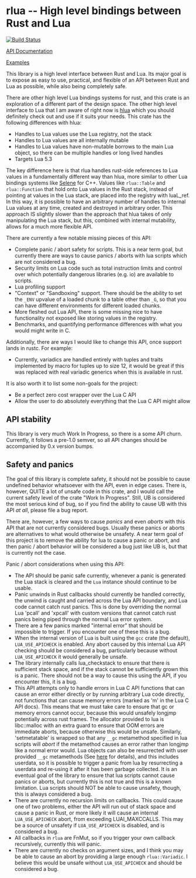 # rlua -- High level bindings between Rust and Lua

[![Build Status](https://travis-ci.org/chucklefish/rlua.svg?branch=master)](https://travis-ci.org/chucklefish/rlua)

[API Documentation](https://docs.rs/rlua)

[Examples](examples/examples.rs)

This library is a high level interface between Rust and Lua.  Its major goal is
to expose as easy to use, practical, and flexible of an API between Rust and Lua
as possible, while also being completely safe.

There are other high level Lua bindings systems for rust, and this crate is an
exploration of a different part of the design space.  The other high level
interface to Lua that I am aware of right now is
[hlua](https://github.com/tomaka/hlua/) which you should definitely check out
and use if it suits your needs.  This crate has the following differences with
hlua:

  * Handles to Lua values use the Lua registry, not the stack
  * Handles to Lua values are all internally mutable
  * Handles to Lua values have non-mutable borrows to the main Lua object, so
    there can be multiple handles or long lived handles
  * Targets Lua 5.3

The key difference here is that rlua handles rust-side references to Lua values
in a fundamentally different way than hlua, more similar to other Lua bindings
systems like [Selene](https://github.com/jeremyong/Selene) for C++.  Values like
`rlua::Table` and `rlua::Function` that hold onto Lua values in the Rust stack,
instead of pointing at values in the Lua stack, are placed into the registry
with luaL_ref.  In this way, it is possible to have an arbitrary number of
handles to internal Lua values at any time, created and destroyed in arbitrary
order.  This approach IS slightly slower than the approach that hlua takes of
only manipulating the Lua stack, but this, combined with internal mutability,
allows for a much more flexible API.

There are currently a few notable missing pieces of this API:

  * Complete panic / abort safety for scripts.  This is a near term goal, but
    currently there are ways to cause panics / aborts with lua scripts which are
    not considered a bug.
  * Security limits on Lua code such as total instruction limits and control
    over which potentially dangerous libraries (e.g. io) are available to
    scripts.
  * Lua profiling support
  * "Context" or "Sandboxing" support.  There should be the ability to set the
    `_ENV` upvalue of a loaded chunk to a table other than `_G`, so that you can
    have different environments for different loaded chunks.
  * More fleshed out Lua API, there is some missing nice to have functionality
    not exposed like storing values in the registry.
  * Benchmarks, and quantifying performance differences with what you would
    might write in C.

Additionally, there are ways I would like to change this API, once support lands
in rustc.  For example:

  * Currently, variadics are handled entirely with tuples and traits implemented
    by macro for tuples up to size 12, it would be great if this was replaced
    with real variadic generics when this is available in rust.

It is also worth it to list some non-goals for the project:

  * Be a perfect zero cost wrapper over the Lua C API
  * Allow the user to do absolutely everything that the Lua C API might allow

## API stability

This library is very much Work In Progress, so there is a some API churn.
Currently, it follows a pre-1.0 semver, so all API changes should be accompanied
by 0.x version bumps.

## Safety and panics

The goal of this library is complete safety, it should not be possible to cause
undefined behavior whatsoever with the API, even in edge cases.  There is,
however, QUITE a lot of unsafe code in this crate, and I would call the current
safety level of the crate "Work In Progress".  Still, UB is considered the most
serious kind of bug, so if you find the ability to cause UB with this API *at
all*, please file a bug report.

There are, however, a few ways to cause *panics* and even *aborts* with this API
that are not currently considered bugs.  Usually these panics or aborts are
alternatives to what would otherwise be unsafety.  A near term goal of this
project is to remove the ability for lua to cause a panic or abort, and then
panic / abort behavior will be considered a bug just like UB is, but that is
currently not the case.

Panic / abort considerations when using this API:

  * The API should be panic safe currently, whenever a panic is generated the
    Lua stack is cleared and the `Lua` instance should continue to be usable.
  * Panic unwinds in Rust callbacks should currently be handled correctly, the
    unwind is caught and carried across the Lua API boundary, and Lua code
    cannot catch rust panics.  This is done by overriding the normal Lua 'pcall'
    and 'xpcall' with custom versions that cannot catch rust panics being piped
    through the normal Lua error system.
  * There are a few panics marked "internal error" that should be impossible to
    trigger.  If you encounter one of these this is a bug.
  * When the internal version of Lua is built using the `gcc` crate (the
    default), `LUA_USE_APICHECK` is enabled.  Any abort caused by this internal
    Lua API checking should be considered a bug, particularly because without
    `LUA_USE_APICHECK` it would generally be unsafe.
  * The library internally calls lua_checkstack to ensure that there is
    sufficient stack space, and if the stack cannot be sufficiently grown this
    is a panic.  There should not be a way to cause this using the API, if you
    encounter this, it is a bug.
  * This API attempts only to handle errors in Lua C API functions that can
    cause an error either directly or by running arbitrary Lua code directly,
    not functions that can cause memory errors (marked as 'm' in the Lua C API
    docs).  This means that we must take care to ensure that gc or memory errors
    cannot occur, because this would unsafely longjmp potentially across rust
    frames.  The allocator provided to lua is libc::malloc with an extra guard
    to ensure that OOM errors are immediate aborts, because otherwise this would
    be unsafe.  Similarly, 'setmetatable' is wrapped so that any `__gc`
    metamethod specified in lua scripts will *abort* if the metamethod causes an
    error rather than longjmp like a normal error would.  Lua objects can also
    be resurrected with user provided `__gc` metamethods
    (See [here](https://www.lua.org/manual/5.3/manual.html#2.5.1) for details),
    and this includes userdata, so it is possible to trigger a panic from lua by
    resurrecting a userdata and re-using it after it has been garbage collected.
    It is an eventual goal of the library to ensure that lua scripts cannot
    cause panics or aborts, but currently this is not true and this is a known
    limitation.  Lua scripts should NOT be able to cause unsafety, though, this
    is always considered a bug.
  * There are currently no recursion limits on callbacks.  This could cause one
    of two problems, either the API will run out of stack space and cause a
    panic in Rust, or more likely it will cause an internal `LUA_USE_APICHECK`
    abort, from exceeding LUAI_MAXCCALLS.  This may be a source of unsafety if
    `LUA_USE_APICHECK` is disabled, and is considered a bug.
  * All callbacks in `rlua` are FnMut, so if you trigger your own callback
    recursively, currently this will panic.
  * There are currently no checks on argument sizes, and I think you may be able
    to cause an abort by providing a large enough `rlua::Variadic`.  I believe
    this would be unsafe without `LUA_USE_APICHECK` and should be considered a
    bug.
